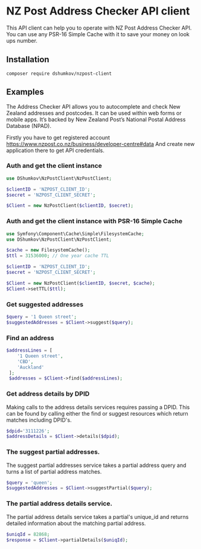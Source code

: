 # NZ Post Address Checker API client
This API client can help you to operate with NZ Post Address Checker API. You can use any PSR-16 Simple Cache with it 
to save your money on look ups number. 
## Installation
```composer require dshumkov/nzpost-client```

## Examples
The Address Checker API allows you to autocomplete and check New Zealand addresses and postcodes. It can be used within web forms or mobile apps. It’s backed by New Zealand Post’s National Postal Address Database (NPAD).

Firstly you have to get registered account https://www.nzpost.co.nz/business/developer-centre#data
And create new application there to get API credentials. 
### Auth and get the client instance 
```php
use DShumkov\NzPostClient\NzPostClient;

$clientID = 'NZPOST_CLIENT_ID';
$secret = 'NZPOST_CLIENT_SECRET';

$Client = new NzPostClient($clientID, $secret);
```

### Auth and get the client instance with PSR-16 Simple Cache
```php
use Symfony\Component\Cache\Simple\FilesystemCache;
use DShumkov\NzPostClient\NzPostClient;

$cache = new FilesystemCache();
$ttl = 31536000; // One year cache TTL

$clientID = 'NZPOST_CLIENT_ID';
$secret = 'NZPOST_CLIENT_SECRET';

$Client = new NzPostClient($clientID, $secret, $cache);
$Client->setTTL($ttl);
```
### Get suggested addresses
```php
$query = '1 Queen street';
$suggestedAddresses = $Client->suggest($query);
```
### Find an address
```php
$addressLines = [
    '1 Queen street',
    'CBD',
    'Auckland'
 ];
 $addresses = $Client->find($addressLines);
```
### Get address details by DPID
Making calls to the address details services requires passing a DPID. This can be found by calling either the find or suggest resources which return matches including DPID's.
```php
$dpid='3111226';
$addressDetails = $Client->details($dpid);
```

### The suggest partial addresses.
The suggest partial addresses service takes a partial address query and turns a list of partial address matches. 
```php
$query = 'queen';
$suggestedAddresses = $Client->suggestPartial($query);
```
### The partial address details service.
The partial address details service takes a partial's unique_id and returns detailed information about the matching partial address.
```php
$uniqId = 82868;
$response = $Client->partialDetails($uniqId);
```
